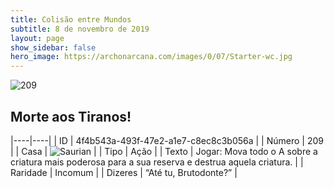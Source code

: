 ```yaml
---
title: Colisão entre Mundos
subtitle: 8 de novembro de 2019
layout: page
show_sidebar: false
hero_image: https://archonarcana.com/images/0/07/Starter-wc.jpg
---
```


![209](https://cdn.keyforgegame.com/media/card_front/pt/452_209_M7633MW3R8P3_pt.png)

## Morte aos Tiranos!

|----|----|
| ID | 4f4b543a-493f-47e2-a1e7-c8ec8c3b056a |
| Número | 209 |
| Casa | ![Saurian](https://archonarcana.com/images/thumb/9/9e/Saurian_P.png/22px-Saurian_P.png "Sauro") |
| Tipo | Ação |
| Texto | Jogar: Mova todo o A sobre a criatura mais poderosa para a sua reserva e destrua aquela criatura. |
| Raridade | Incomum |
| Dizeres | “Até tu, Brutodonte?” |